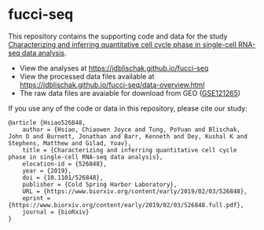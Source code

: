 # fucci-seq

This repository contains the supporting code and data for the study
[Characterizing and inferring quantitative cell cycle phase in single-cell
RNA-seq data analysis][biorxiv].

[biorxiv]: https://doi.org/10.1101/526848

* View the analyses at https://jdblischak.github.io/fucci-seq
* View the processed data files available at https://jdblischak.github.io/fucci-seq/data-overview.html
* The raw data files are avaiable for download from GEO ([GSE121265][geo])

[geo]: http://www.ncbi.nlm.nih.gov/geo/query/acc.cgi?acc=GSE121265

If you use any of the code or data in this repository, please cite our study:

```
@article {Hsiao526848,
	author = {Hsiao, Chiaowen Joyce and Tung, PoYuan and Blischak, John D and Burnett, Jonathan and Barr, Kenneth and Dey, Kushal K and Stephens, Matthew and Gilad, Yoav},
	title = {Characterizing and inferring quantitative cell cycle phase in single-cell RNA-seq data analysis},
	elocation-id = {526848},
	year = {2019},
	doi = {10.1101/526848},
	publisher = {Cold Spring Harbor Laboratory},
	URL = {https://www.biorxiv.org/content/early/2019/02/03/526848},
	eprint = {https://www.biorxiv.org/content/early/2019/02/03/526848.full.pdf},
	journal = {bioRxiv}
}
```
